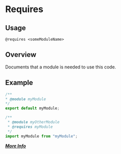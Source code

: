 # Requires

## Usage
`@requires <someModuleName>`
 
## Overview
Documents that a module is needed to use this code.

## Example
```javascript
/**
* @module myModule
*/
export default myModule;

/**
 * @module myOtherModule
 * @requires myModule 
 */
import myModule from "myModule";
```

**[_More Info_](http://usejsdoc.org/tags-requires.html)**
